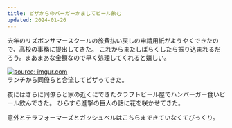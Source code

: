 ```yaml
---
title: ピザからのバーガーかましてビール飲む
updated: 2024-01-26
---
```


去年のリズボンサマースクールの旅費払い戻しの申請用紙がようやくできたので、高校の事務に提出してきた。
これからまたしばらくしたら振り込まれるだろう。まあまあな金額なので早く処理してくれると嬉しい。

<a href="https://imgur.com/ORXj1jM"><img src="https://i.imgur.com/ORXj1jM.jpg" title="source: imgur.com" /></a>  
ランチから同僚らと合流してピザってきた。

夜にはさらに同僚らと家の近くにできたクラフトビール屋でハンバーガー食いビール飲んできた。
ひらすら進撃の巨人の話に花を咲かせてきた。

意外とテラフォーマーズとガッシュベルはこちらまできていなくてびっくり。
